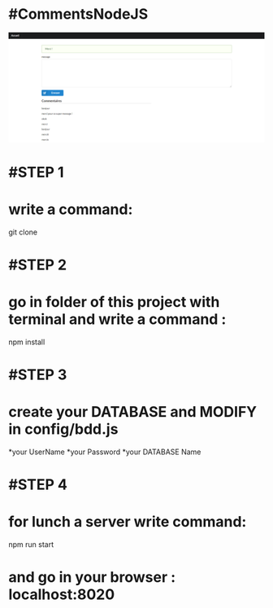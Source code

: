 #CommentsNodeJS
================

![Livre d'or NodeJS](https://github.com/Boomwerk/CommentsNodeJS/blob/master/Capture.PNG)



#STEP 1 
=========

# write a command:

  git clone

#STEP 2
=======

# go in folder of this project with terminal and write a command :

  npm install
  
#STEP 3
=======

# create your DATABASE and MODIFY in config/bdd.js

*your UserName
*your Password
*your DATABASE Name

#STEP 4
=======

# for lunch a server write command:

  npm run start

# and go in your browser : localhost:8020


